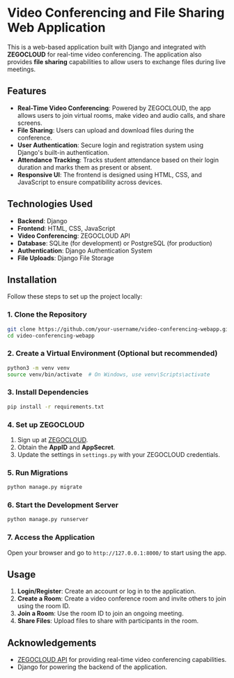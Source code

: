 
# Video Conferencing and File Sharing Web Application

This is a web-based application built with Django and integrated with **ZEGOCLOUD** for real-time video conferencing. The application also provides **file sharing** capabilities to allow users to exchange files during live meetings.

## Features

- **Real-Time Video Conferencing**: Powered by ZEGOCLOUD, the app allows users to join virtual rooms, make video and audio calls, and share screens.
- **File Sharing**: Users can upload and download files during the conference.
- **User Authentication**: Secure login and registration system using Django's built-in authentication.
- **Attendance Tracking**: Tracks student attendance based on their login duration and marks them as present or absent.
- **Responsive UI**: The frontend is designed using HTML, CSS, and JavaScript to ensure compatibility across devices.

## Technologies Used

- **Backend**: Django
- **Frontend**: HTML, CSS, JavaScript
- **Video Conferencing**: ZEGOCLOUD API
- **Database**: SQLite (for development) or PostgreSQL (for production)
- **Authentication**: Django Authentication System
- **File Uploads**: Django File Storage

## Installation

Follow these steps to set up the project locally:

### 1. Clone the Repository
```bash
git clone https://github.com/your-username/video-conferencing-webapp.git
cd video-conferencing-webapp
```

### 2. Create a Virtual Environment (Optional but recommended)
```bash
python3 -m venv venv
source venv/bin/activate  # On Windows, use venv\Scripts\activate
```

### 3. Install Dependencies
```bash
pip install -r requirements.txt
```

### 4. Set up ZEGOCLOUD
1. Sign up at [ZEGOCLOUD](https://www.zegocloud.com/).
2. Obtain the **AppID** and **AppSecret**.
3. Update the settings in `settings.py` with your ZEGOCLOUD credentials.

### 5. Run Migrations
```bash
python manage.py migrate
```

### 6. Start the Development Server
```bash
python manage.py runserver
```

### 7. Access the Application
Open your browser and go to `http://127.0.0.1:8000/` to start using the app.

## Usage

1. **Login/Register**: Create an account or log in to the application.
2. **Create a Room**: Create a video conference room and invite others to join using the room ID.
3. **Join a Room**: Use the room ID to join an ongoing meeting.
4. **Share Files**: Upload files to share with participants in the room.



## Acknowledgements

- [ZEGOCLOUD API](https://www.zegocloud.com/) for providing real-time video conferencing capabilities.
- Django for powering the backend of the application.

